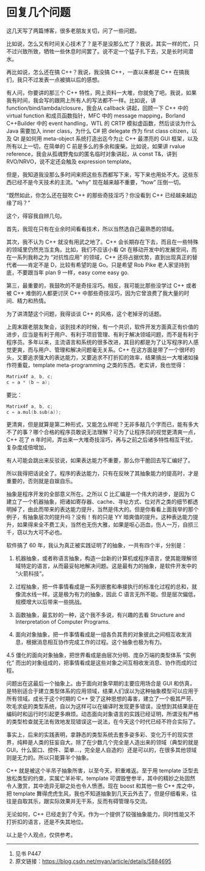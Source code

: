 # 回复几个问题

这几天写了两篇博客，很多老朋友关切，问了一些问题。

比如说，怎么又有时间关心技术了？是不是没那么忙了？我说，其实一样的忙，只不过兴致所致，牺牲一些休息时间罢了。说不定一个猛子扎下去，又是长时间潜水。

再比如说，怎么还在搞 C++？我说，我没搞 C++，一直以来都是 C++ 在搞我们，我只不过发表一点被搞以后的感想。

有人问，你要讲的那三个 C++ 特性，网上资料一大堆，你就免了吧。我说，如果我有时间，我会写的跟网上所有人的写法都不一样。比如说，讲 function/bind/lambda/closure，我会从 callback 讲起，回顾一下 C++ 中的 virtual function 和成员函数指针，MFC 中的 message mapping，Borland C++Builder 中的 event handling，WTL 的 CRTP 模拟虚函数，然后谈谈为什么 Java 需要加入 inner class，为什么 C# 把 delegate 作为 first class citizen，以及 Qt 是如何用 meta-object 系统打造出迄今为止 C++ 最漂亮的 GUI 框架，以及所有以上一切，在简单的 C 前是多么的多余和废柴。比如说，如果讲 rvalue reference，我会从孤魂野鬼似的匿名临时对象讲起，从 const T&，讲到 RVO/NRVO，说不定还会触及 expression template。

但是，我知道我没那么多时间来把这些东西都写下来，写下来也用处不大。这些东西已经不是今天技术的主流。“why” 现在越来越不重要，“how” 压倒一切。

“既然如此，你怎么还在鼓吹 C++ 的那些奇技淫巧？你没看到 C++ 已经越来越边缘了吗？”

这个，得容我自辨几句。

首先，我现在只有在业余时间看看技术，所以当然选自己最熟悉的领域。

其次，我不认为 C++ 就没有用武之地了。C++ 会长期存在下去，而且在一些特殊的领域里仍然充当主角。比如，我们不应该小看 Qt 在移动开发中的发展空间，而在一系列我称之为 “对抗性应用” 的领域，C++ 还将占据优势，直到出现真正的替代者——肯定不是 D，比较有希望的是 Go。只是希望 Rob Pike 老人家坚持到底，不要跟当年 plan 9 一样，easy come easy go.

第三，最重要的，我鼓吹的不是奇技淫巧。相反，我可能比那些没学过 C++ 或者被 C++ 难倒的人都更讨厌 C++ 中那些奇技淫巧，因为它曾浪费了我大量的时间、精力和热情。

为了讲清楚这个问题，我得谈谈 C++ 的风格，这个老掉牙的话题。

上周末跟老朋友聚会，谈到技术的时候，有一个共识，软件开发方面真正有价值的进步，应当是有利于用户、有利于项目管理、有利于解决领域问题，而不是有利于程序员。多年以来，主流语言和系统的很多改进，其目的都是为了让写程序的人感觉更爽，而与用户、管理和解决问题毫无关系。C++ 在这方面是带了一个很坏的头，又要追求强大的表达能力，又要追求不打折扣的效率，结果搞出一大堆诸如操作符重载，template meta-programming 之类的东西。老实讲，我也觉得：

```c++
Matrix4f a, b, c;
c = a * (b – a);
```

要比：

```c++
Matrix4f a, b, c;
c = a.mul(b.sub(a));
```

更清爽，但是就算是第二种形式，又能怎么样呢？无非多敲几个字而已，能有多大不了的事？哪个合格的程序员敢说无法理解？可为了让程序员的视觉更清爽一点，C++ 花了 n 年时间，弄出来一大堆奇技淫巧，再与之前之后诸多特性相互干扰，复杂度成倍增加，

有人可能会跳出来反驳说，如果表达能力不重要，那么你干脆回去写汇编好了。

所以我得把话说全了。程序的表达能力，只有在反映了其抽象能力的提高时，才是重要的，否则就是自娱自乐。

抽象是程序开发的全部意义所在。之所以 C 比汇编是一个伟大的进步，是因为 C 建立了一个机器抽象，把诸如寄存器、cache、寻址方式、位对齐之类的细节都透明掉了，由此而带来的表达能力提升，当然是伟大的。但是你看看上面我举的那个例子，有抽象层次的提升吗？没有！有的只是 YY 暗爽值的提升。这种表达能力提升，如果得来全不费工夫，当然也无伤大雅，如果是呕心沥血，伤人一万，自损三千，窃以为大可不必也。

软件搞了 60 年，我认为真正被实践证明了的抽象，一共有四个半，分别是：

1. 机器抽象，或者称语言抽象，构造一台新的计算机或程序语言，使其能理解领域特定的语言，从而最妥帖地解决问题。这是最有力的抽象，是软件开发中的 “火箭科技”。

2. 过程抽象，把一件事情看成是一系列嵌套和串接执行的标准化过程的总和，就像流水线一样。这是极为有力的抽象，因此 C 语言无所不能。但是层次偏低，规模增大以后带来一些挑战。

3. 函数抽象，最玄妙的一种，这个我不多说，有兴趣的去看 Structure and Interpretation of Computer Programs.

4. 面向对象抽象，把一件事情看成是一组各负其责的对象彼此之间相互收发消息，根据消息相互协作完成工作的过程。这个抽象也极为有力。

4.5 僵化的面向对象抽象，把世界看成是由层次分明、庞杂万端的类型体系 “实例化” 而出的对象组成的，把事情看成是这些对象之间互相收发消息、协作而成的过程。

问题出在这最后一个抽象上。由于面向对象早期的主要应用场合是 GUI 和仿真，是特别适合于建立类型体系的应用领域，结果人们误以为这种抽象模型可以应用于所有领域。成长于这个时期的 C++ 受了这种思想的毒害，建立了一个极其严苛、吹毛求疵的类型系统，自以为这样可以在编译时发现更多错误，没想到其结果是在编码时和运行时引起更多麻烦。动态面向对象语言的实践已经证明，所谓没有严格的类型检查就无法有效地发现错误这一说法，在今天这个时代已经不符合实际了。

事实上，后来的实践表明，拿静态的类型系统去套多姿多彩、变化万千的现实世界，纯粹是人类的狂妄自大。除了在少数几个完全是人造出来的领域（典型的就是 GUI，什么窗口、控件、菜单…，完全是人自造的）还是可以的，在很多其他领域则是无力的。所以只能算半个抽象。

C++ 就是被这个半吊子抽象所害，以至今天，积重难返。至于用 template 泛型去放松类型的约束，实属亡羊补牢。template 可谓毁誉参半，其中的精妙之处固然令人激赏，其中诡异无聊之处也令人愤懑。现在 boost 和其他一些 C++ 库之中，把 template 舞得虎虎生风，我也不知道抽象到几天云外去了，但是仔细看来，往往是自取其乐，跟实际效果并无干系，反而有碍管理与交流。

无论如何，C++ 已经走到了今天。作为一个提供了较强抽象能力，同时性能又不打折扣的语言，还是不失其地位。

以上是个人观点，仅供参考。

---
1. 见书 P447
2. 原文链接：https://blog.csdn.net/myan/article/details/5884695
